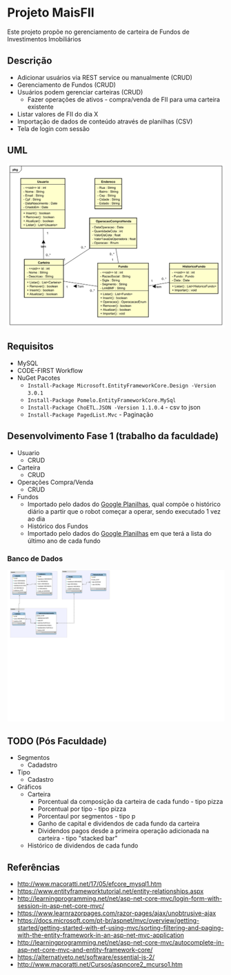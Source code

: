 # Projeto MaisFII

Este projeto propõe no gerenciamento de carteira de Fundos de Investimentos Imobiliários

## Descrição
- Adicionar usuários via REST service ou manualmente (CRUD)
- Gerenciamento de Fundos (CRUD)
- Usuários podem gerenciar carteiras (CRUD)
  - Fazer operações de ativos - compra/venda de FII para uma carteira existente
- Listar valores de FII do dia X 
- Importação de dados de conteúdo através de planilhas (CSV)
- Tela de login com sessão

## UML
![](./Diagrama-maisFII.svg)

## Requisitos

- MySQL
- CODE-FIRST Workflow
- NuGet Pacotes
  - `Install-Package Microsoft.EntityFrameworkCore.Design -Version 3.0.1`
  - `Install-Package Pomelo.EntityFrameworkCore.MySql`
  - `Install-Package ChoETL.JSON -Version 1.1.0.4` - csv to json
  - `Install-Package PagedList.Mvc` - Paginação

## Desenvolvimento Fase 1 (trabalho da faculdade)
- Usuario
  - CRUD
- Carteira
  - CRUD
- Operações Compra/Venda
  - CRUD
- Fundos
  - Importado pelo dados do [Google Planilhas](https://docs.google.com/spreadsheets/d/17SQAgs-oHRguDJJGGk8mXcBD7FByQWpUQgKZYYIRpJU/edit), qual compõe o histórico diário a partir que o robot começar a operar, sendo executado 1 vez ao dia
  - Histórico dos Fundos
  - Importado pelo dados do [Google Planilhas](http://) em que terá a lista do último ano de cada fundo

### Banco de Dados
![](../.db/der.svg)

## TODO (Pós Faculdade)

- Segmentos
  - Cadadstro
- Tipo
  - Cadastro
- Gráficos
  - Carteira
    - Porcentual da composição da carteira de cada fundo - tipo pizza
    - Porcentual por tipo - tipo pizza
    - Porcentaul por segmentos - tipo p
    - Ganho de capital e dividendos de cada fundo da carteira
    - Dividendos pagos desde a primeira operação adicionada na carteira - tipo "stacked bar"
  - Histórico de dividendos de cada fundo


## Referências

- http://www.macoratti.net/17/05/efcore_mysql1.htm
- https://www.entityframeworktutorial.net/entity-relationships.aspx
- http://learningprogramming.net/net/asp-net-core-mvc/login-form-with-session-in-asp-net-core-mvc/
- https://www.learnrazorpages.com/razor-pages/ajax/unobtrusive-ajax
- https://docs.microsoft.com/pt-br/aspnet/mvc/overview/getting-started/getting-started-with-ef-using-mvc/sorting-filtering-and-paging-with-the-entity-framework-in-an-asp-net-mvc-application
- http://learningprogramming.net/net/asp-net-core-mvc/autocomplete-in-asp-net-core-mvc-and-entity-framework-core/
- https://alternativeto.net/software/essential-js-2/
- http://www.macoratti.net/Cursos/aspncore2_mcurso1.htm
